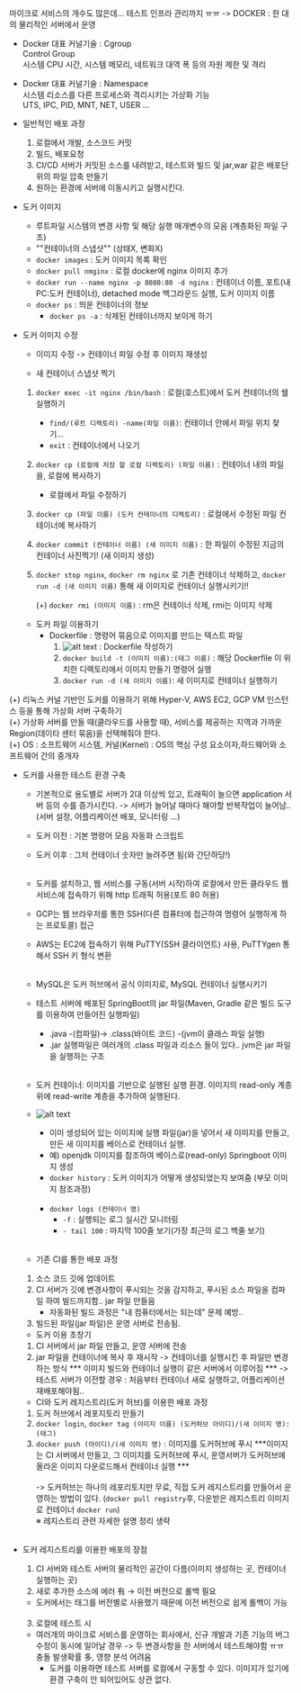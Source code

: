 마이크로 서비스의 개수도 많은데... 테스트 인프라 관리까지 ㅠㅠ -> DOCKER : 한 대의 물리적인 서버에서 운영   
   
- Docker 대표 커널기술 : Cgroup   
    Control Group  
    시스템 CPU 시간, 시스템 메모리, 네트워크 대역 폭 등의 자원 제한 및 격리  
   
- Docker 대표 커널기술 : Namespace   
    시스템 리소스를 다른 프로세스와 격리시키는 가상화 기능   
    UTS, IPC, PID, MNT, NET, USER ...      
       
      
- 일반적인 배포 과정
    1. 로컬에서 개발, 소스코드 커밋   
    2. 빌드, 배포요청   
    3. CI/CD 서버가 커밋된 소스를 내려받고, 테스트와 빌드 및 jar,war 같은 배포단위의 파일 압축 만들기   
    4. 원하는 환경에 서버에 이동시키고 실행시킨다.   
   
- 도커 이미지
	 - 루트파일 시스템의 변경 사항 및 해당 실행 매개변수의 모음 (계층화된 파일 구조)
	 - ""컨테이너의 스냅샷"" (상태X, 변화X)
  	 - `docker images` : 도커 이미지 목록 확인
  	 - `docker pull nmginx` : 로컬 docker에 nginx 이미지 추가
  	 - `docker run --name nginx -p 8080:80 -d nginx` : 컨테이너 이름, 포트(내 PC:도커 컨테이너), detached mode 백그라운드 실행, 도커 이미지 이름
  	 - `docker ps` : 띄운 컨테이너의 정보 
    	 - `docker ps -a` : 삭제된 컨테이너까지 보이게 하기
    
- 도커 이미지 수정
  - 이미지 수정 -> 컨테이너 파일 수정 후 이미지 재생성  


  - 새 컨테이너 스냅샷 찍기
  1. `docker exec -it nginx /bin/bash` : 로컬(호스트)에서 도커 컨테이너의 쉘 실행하기
      - `find/(루트 디렉토리) -name(파일 이름)`: 컨테이너 안에서 파일 위치 찾기... 
      -  `exit` : 컨테이너에서 나오기
  2. `docker cp (로컬에 저장 할 로컬 디렉토리) (파일 이름)` : 컨테이너 내의 파일을, 로컬에 복사하기
      - 로컬에서 파일 수정하기
  3. `docker cp (파일 이름) (도커 컨테이너의 디렉토리)` : 로컬에서 수정된 파일 컨테이너에 복사하기
  4. `docker commit (컨테이너 이름) (새 이미지 이름)` : 한 파일이 수정된 지금의 컨테이너 사진찍기! (새 이미지 생성)
  5. `docker stop nginx`, `docker rm nginx` 로 기존 컨테이너 삭제하고, `docker run -d (새 이미지 이름)` 통해 새 이미지로 컨테이너 실행시키기!!
     
     
      (+) `docker rmi (이미지 이름)` : rm은 컨테이너 삭제, rmi는 이미지 삭제
   
  



  - 도커 파일 이용하기
    - Dockerfile : 명령어 묶음으로 이미지를 만드는 텍스트 파일
      1. ![alt text](<Dockerfile 초안.png>) : Dockerfile 작성하기
      2. `docker build -t (이미지 이름):(태그 이름)` : 해당 Dockerfile 이 위치한 디렉토리에서 이미지 만들기 명령어 실행
      3. `docker run -d (새 이미지 이름)`: 새 이미지로 컨테이너 실행하기



(+) 리눅스 커널 기반인 도커를 이용하기 위해 Hyper-V, AWS EC2, GCP VM 인스턴스 등을 통해 가상화 서버 구축하기   
(+) 가상화 서버를 만들 때(클라우드를 사용할 때), 서비스를 제공하는 지역과 가까운 Region(데이타 센터 묶음)을 선택해줘야 한다.   
(+) OS : 소프트웨어 시스템, 커널(Kernel) : OS의 핵심 구성 요소이자,하드웨어와 소프트웨어 간의 중개자


- 도커를 사용한 테스트 환경 구축

  - 기본적으로 용도별로 서버가 2대 이상씩 있고, 트래픽이 늘으면 application 서버 등의 수를 증가시킨다. -> 서버가 늘어날 때마다 해야할 반복작업이 늘어남..(서버 설정, 어플리케이션 배포, 모니터링 ...)
  - 도커 이전 : 기본 명령어 모음 자동화 스크립트
  - 도커 이후 : 그저 컨테이너 숫자만 늘려주면 됨(와 간단하당!)
    <br></br>
  - 도커를 설치하고, 웹 서비스를 구동(서버 시작)하여 로컬에서 만든 클라우드 웹 서비스에 접속하기 위해 http 트래픽 허용(포트 80 허용)
  - GCP는 웹 브라우저를 통한 SSH(다른 컴퓨터에 접근하여 명령어 실행하게 하는 프로토콜) 접근
  - AWS는 EC2에 접속하기 위해 PuTTY(SSH 클라이언트) 사용, PuTTYgen 통해서 SSH 키 형식 변환 
    <br></br>
  - MySQL은 도커 허브에서 공식 이미지로, MySQL 컨테이너 실행시키기
  - 테스트 서버에 배포된 SpringBoot의 jar 파일(Maven, Gradle 같은 빌드 도구를 이용하여 만들어진 실행파일)
    - .java -(컴파일)-> .class(바이트 코드) -(jvm이 클래스 파일 실행)
    - .jar 실행파일은 여러개의 .class 파일과 리소스 들이 있다.. jvm은 jar 파일을 실행하는 구조
  <br></br>
  - 도커 컨테이너: 이미지를 기반으로 실행된 실행 환경. 이미지의 read-only 계층 위에 read-write 계층을 추가하여 실행된다.
  - ![alt text](image-1.png)
    - 이미 생성되어 있는 이미지에 실행 파일(jar)을 넣어서 새 이미지를 만들고, 만든 새 이미지를 베이스로 컨테이너 실행.
    - 예) openjdk 이미지를 참조하여 베이스로(read-only) Springboot 이미지 생성
    - `docker history` : 도커 이미지가 어떻게 생성되었는지 보여줌 (부모 이미지 참조과정)
  <br></br>
    - `docker logs (컨테이너 명)` 
      - `-f` : 실행되는 로그 실시간 모니터링
      - `- tail 100` : 마지막 100줄 보기(가장 최근의 로그 백줄 보기)
  <br></br>

  - 기존 CI를 통한 배포 과정
  1. 소스 코드 깃에 업데이트
  2. CI 서버가 깃에 변경사항이 푸시되는 것을 감지하고, 푸시된 소스 파일을 컴파일 하여 빌드까지함.. jar 파일 만들음
      - 자동화된 빌드 과정은 "내 컴퓨터에서는 되는데" 문제 예방..
  3. 빌드된 파일(jar 파일)은 운영 서버로 전송됨.
 

  - 도커 이용 초창기
  1. CI 서버에서 jar 파일 만들고, 운영 서버에 전송
  2. jar 파일을 컨테이너에 복사 후 재시작
     -> 컨테이너를 실행시킨 후 파일만 변경하는 방식    *** 이미지 빌드와 컨테이너 실행이 같은 서버에서 이루어짐 ***
     -> 테스트 서버가 이전할 경우 : 처음부터 컨테이너 새로 실행하고, 어플리케이션 재배포해야됨..


  - CI와 도커 레지스트리(도커 허브)를 이용한 배포 과정
   1. 도커 허브에서 레포지토리 만들기
   2. `docker login`, `docker tag (이미지 이름) (도커허브 아이디)/(새 이미지 명):(태그)` 
   3. `docker push (아이디)/(새 이미지 명)` : 이미지를 도커허브에 푸시    ***이미지는 CI 서버에서 만들고, 그 이미지를 도커허브에 푸시, 운영서버가 도커허브에 올라온 이미지 다운로드해서 컨테이너 실행 ***
   <br></br>
   -> 도커허브는 하나의 레포리토지만 무료, 직접 도커 레지스트리를 만들어서 운영하는 방법이 있다. (`docker pull registry`후, 다운받은 레지스트리 이미지로 컨테이너 `docker run`)   
   ※ 레지스트리 관련 자세한 설명 정리 생략
 <br></br>

- 도커 레지스트리를 이용한 배포의 장점
  1. CI 서버와 테스트 서버의 물리적인 공간이 다름(이미지 생성하는 곳, 컨테이너 실행하는 곳)
  2. 새로 추가한 소스에 에러 有 -> 이전 버전으로 롤백 필요
    - 도커에서는 태그를 버전별로 사용했기 때문에 이전 버전으로 쉽게 롤백이 가능
  <br></br>
  3. 로컬에 테스트 시
    - 여러개의 마이크로 서비스를 운영하는 회사에서, 신규 개발과 기존 기능의 버그 수정이 동시에 일어날 경우 -> 두 변경사항을 한 서버에서 테스트해야함 ㅠㅠ 충돌 발생확률 多, 영향 분석 어려움
      - 도커를 이용하면 테스트 서버를 로컬에서 구동할 수 있다. 이미지가 있기에 환경 구축이 안 되어있어도 상관 없다.


